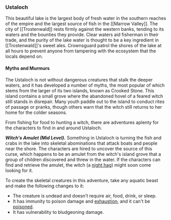 ### Ustaloch

This beautiful lake is the largest body of fresh water in the southern reaches of the empire and the largest source of fish in the [[Marrow Valley]]. The city of [[Trostenwald]] rests firmly against the western banks, tending to its waters and the bounties they provide. Clear waters aid fisherman in their trade, and the purity of the lake water is thought to be a key ingredient in [[Trostenwald]]'s sweet ales. Crownsguard patrol the shores of the lake at all hours to prevent anyone from tampering with the ecosystem that the locals depend on.

#### Myths and Murmurs

The Ustaloch is not without dangerous creatures that stalk the deeper waters, and it has developed a number of myths, the most popular of which stems from the larger of its two islands, known as Crooked Stone. This island contains a small grove where the abandoned hovel of a feared witch still stands in disrepair. Many youth paddle out to the island to conduct rites of passage or pranks, though others warn that the witch still returns to her home for the colder seasons.

From fishing for food to hunting a witch, there are adventures aplenty for the characters to find in and around Ustaloch.

_**Witch's Amulet (Mid Level).**_ Something in Ustaloch is turning the fish and crabs in the lake into skeletal abominations that attack boats and people near the shore. The characters are hired to uncover the source of this curse, which happens to be an amulet from the witch's island grove that a group of children discovered and threw in the water. If the characters can find and retrieve the amulet, the witch (a [night hag](https://www.dndbeyond.com/monsters/night-hag)) might soon come looking for it.

To create the skeletal creatures in this adventure, take any aquatic beast and make the following changes to it:

-   The creature is undead and doesn't require air, food, drink, or sleep.
-   It has immunity to poison damage and [exhaustion](https://www.dndbeyond.com/compendium/rules/basic-rules/appendix-a-conditions#Exhaustion), and it can't be [poisoned](https://www.dndbeyond.com/compendium/rules/basic-rules/appendix-a-conditions#Poisoned).
-   It has vulnerability to bludgeoning damage.